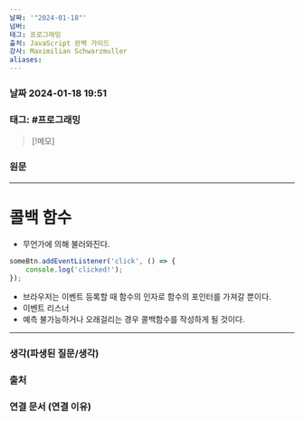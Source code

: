 ```yaml
---
날짜: '"2024-01-18"'
넘버: 
태그: 프로그래밍
출처: JavaScript 완벽 가이드
강사: Maximilian Schwarzmuller
aliases:
---
```

### 날짜  2024-01-18 19:51

### 태그: #프로그래밍 

>[!메모]
>

### 원문
---
# 콜백 함수
- 무언가에 의해 불러와진다.
```js
someBtn.addEventListener('click', () => {
	console.log('clicked!');
});
```
- 브라우저는 이벤트 등록할 때 함수의 인자로 함수의 포인터를 가져갈 뿐이다.
- 이벤트 리스너
- 예측 불가능하거나 오래걸리는 경우 콜백함수를 작성하게 될 것이다.


---
### 생각(파생된 질문/생각)

### 출처

### 연결 문서 (연결 이유)

